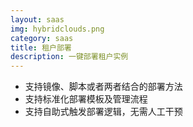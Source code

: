 ```yaml
---
layout: saas
img: hybridclouds.png
category: saas
title: 租户部署
description: 一键部署租户实例
---
```


 * 支持镜像、脚本或者两者结合的部署方法
 * 支持标准化部署模板及管理流程
 * 支持自助式触发部署逻辑，无需人工干预
